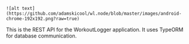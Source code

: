 

```
![alt text](https://github.com/adamskicool/wl.node/blob/master/images/android-chrome-192x192.png?raw=true)
```

This is the REST API for the WorkoutLogger application. It uses TypeORM for database communication.

